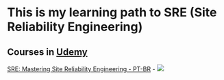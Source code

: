 # This is my learning path to SRE (Site Reliability Engineering)

## Courses in [Udemy](https://www.udemy.com/)

[SRE: Mastering Site Reliability Engineering - PT-BR](https://www.udemy.com/course/sre-mastering-site-reliability-engineering/?couponCode=SKILLS4SALEB) - [![](https://www.udemy.com/staticx/udemy/images/v8/favicon-16x16.png)](https://www.udemy.com/certificate/UC-eb1b2917-97f7-44c5-a001-d79d49279426/)



